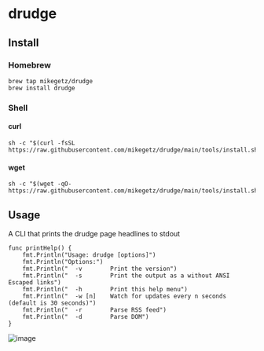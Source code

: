 # drudge
## Install
### Homebrew
```
brew tap mikegetz/drudge
brew install drudge
```
### Shell
#### curl
```
sh -c "$(curl -fsSL https://raw.githubusercontent.com/mikegetz/drudge/main/tools/install.sh)"
```
#### wget
```
sh -c "$(wget -qO- https://raw.githubusercontent.com/mikegetz/drudge/main/tools/install.sh)"
```
## Usage
A CLI that prints the drudge page headlines to stdout 

```
func printHelp() {
	fmt.Println("Usage: drudge [options]")
	fmt.Println("Options:")
	fmt.Println("  -v        Print the version")
	fmt.Println("  -s        Print the output as a without ANSI Escaped links")
	fmt.Println("  -h        Print this help menu")
	fmt.Println("  -w [n]    Watch for updates every n seconds (default is 30 seconds)")
	fmt.Println("  -r        Parse RSS feed")
	fmt.Println("  -d        Parse DOM")
}
```

![image](https://github.com/user-attachments/assets/6f7185ba-aa63-42cc-b456-0ea4c1055add)
